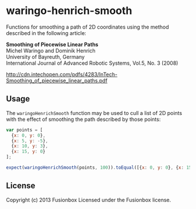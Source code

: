 # waringo-henrich-smooth

Functions for smoothing a path of 2D coordinates using the method described in
the following article: 

**Smoothing of Piecewise Linear Paths**  
Michel Waringo and Dominik Henrich  
University of Bayreuth, Germany  
International Journal of Advanced Robotic Systems, Vol.5, No. 3 (2008)

<http://cdn.intechopen.com/pdfs/4283/InTech-Smoothing_of_piecewise_linear_paths.pdf>

## Usage

The `waringoHenrichSmooth` function may be used to cull a list of 2D points
with the effect of smoothing the path described by those points:

```javascript
var points = [
  {x: 0, y: 0},
  {x: 5, y: -5},
  {x: 10, y: 3},
  {x: 15, y: 0}
];

expect(waringoHenrichSmooth(points, 100)).toEqual([{x: 0, y: 0}, {x: 15, y: 0}]);
```

## License

Copyright (c) 2013 Fusionbox
Licensed under the Fusionbox license.
